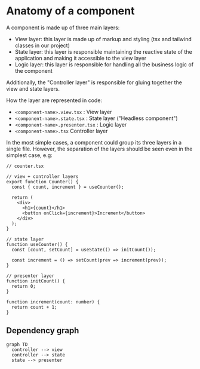 # Anatomy of a component

A component is made up of three main layers:
- View layer: this layer is made up of markup and styling (tsx and tailwind classes in our project)
- State layer: this layer is responsible maintaining the reactive state of the application and making it accessible to
the view layer
- Logic layer: this layer is responsible for handling all the business logic of the component

Additionally, the "Controller layer" is responsible for gluing together the view and state layers.

How the layer are represented in code:

- `<component-name>.view.tsx` : View layer
- `<component-name>.state.tsx` : State layer ("Headless component")
- `<component-name>.presenter.tsx` : Logic layer
- `<component-name>.tsx` Controller layer

In the most simple cases, a component could group its three layers in a single file. However, 
the separation of the layers should be seen even in the simplest case, e.g:

```tsx
// counter.tsx

// view + controller layers
export function Counter() {
  const { count, increment } = useCounter();
  
  return (
    <div>
      <h1>{count}</h1>
      <button onClick={increment}>Increment</button>
    </div>
  );
}

// state layer
function useCounter() {
  const [count, setCount] = useState(() => initCount());
  
  const increment = () => setCount(prev => increment(prev));
}

// presenter layer
function initCount() {
  return 0;
}

function increment(count: number) {
  return count + 1;
}
```

## Dependency graph

```mermaid
graph TD
  controller --> view
  controller --> state
  state --> presenter
```
